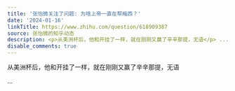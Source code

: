 ```yaml
---
title: '张怡微关注了问题: 为啥上帝一直在帮梅西？'
date: '2024-01-16'
linkTitle: https://www.zhihu.com/question/618909387
source: 张怡微的知乎动态
description: <p>从美洲杯后，他和开挂了一样，就在刚刚又赢了辛辛那提，无语</p> ...
disable_comments: true
---
```

<p>从美洲杯后，他和开挂了一样，就在刚刚又赢了辛辛那提，无语</p> ...